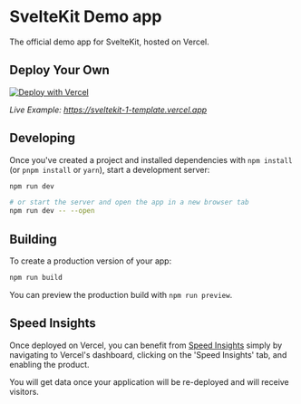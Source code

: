 # SvelteKit Demo app

The official demo app for SvelteKit, hosted on Vercel.

## Deploy Your Own

[![Deploy with Vercel](https://vercel.com/button)](https://vercel.com/new/clone?repository-url=https%3A%2F%2Fgithub.com%2Fvercel%2Fvercel%2Ftree%2Fmain%2Fexamples%2Fsveltekit-1&project-name=sveltekit-vercel&repository-name=sveltekit-vercel&demo-title=SvelteKit%20%2B%20Vercel&demo-url=https%3A%2F%2Fsveltekit-template.vercel.app%2F)

_Live Example: https://sveltekit-1-template.vercel.app_

## Developing

Once you've created a project and installed dependencies with `npm install` (or `pnpm install` or `yarn`), start a development server:

```bash
npm run dev

# or start the server and open the app in a new browser tab
npm run dev -- --open
```

## Building

To create a production version of your app:

```bash
npm run build
```

You can preview the production build with `npm run preview`.

## Speed Insights

Once deployed on Vercel, you can benefit from [Speed Insights](https://vercel.com/docs/concepts/speed-insights) simply by navigating to Vercel's dashboard, clicking on the 'Speed Insights' tab, and enabling the product.

You will get data once your application will be re-deployed and will receive visitors.
